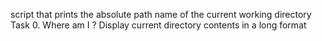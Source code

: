 script that prints the absolute path name of the current working directory
Task 0. Where am I ?
Display current directory contents in a long format

